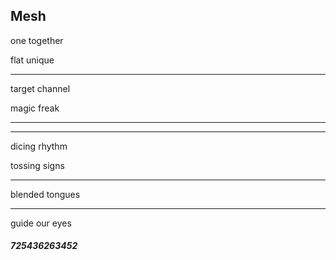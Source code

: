 ## Mesh

one together

flat unique

---

target channel

magic freak

---

---

dicing rhythm

tossing signs

---

blended tongues

---

guide our eyes

###### **_725436263452_**
